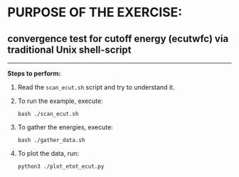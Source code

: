 # PURPOSE OF THE EXERCISE:
## convergence test for cutoff energy (ecutwfc) via traditional Unix shell-script
--------------------------------------------------------------------------------

**Steps to perform:**

1. Read the `scan_ecut.sh` script and try to understand it.

2. To run the example, execute:

       bash ./scan_ecut.sh
       
3. To gather the energies, execute:

       bash ./gather_data.sh
       
4. To plot the data, run:
	
       python3 ./plot_etot_ecut.py
